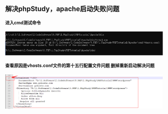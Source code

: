 ## 解决phpStudy，apache启动失败问题

#### 进入cmd测试命令

![1553231647027](..\0.image\1553231647027.png)

#### 查看原因是vhosts.conf文件的第十五行配置文件问题 删掉重新启动解决问题

![1553231772299](..\0.image\1553231772299.png)


